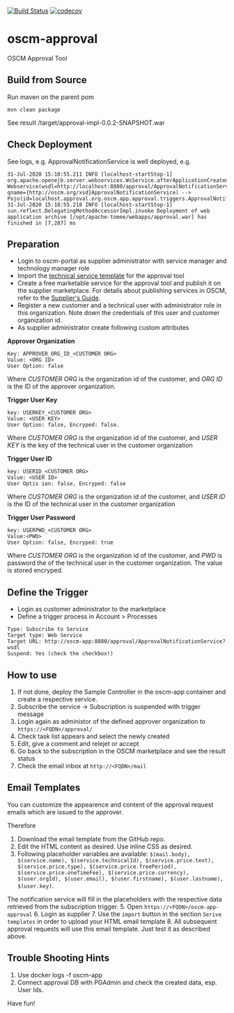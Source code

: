 [![Build Status](https://travis-ci.org/servicecatalog/oscm-approval.svg?branch=master)](https://travis-ci.org/servicecatalog/oscm-approval) [![codecov](https://codecov.io/gh/servicecatalog/oscm-approval/branch/master/graph/badge.svg)](https://codecov.io/gh/servicecatalog/oscm-approval)

# oscm-approval 
OSCM Approval Tool 


## Build from Source ##
Run maven on the parent pom

```mvn clean package```

See result <projectroot>/target/approval-impl-0.0.2-SNAPSHOT.war 

## Check Deployment
See logs, e.g. ApprovalNotificationService is well deployed, e.g.
```
31-Jul-2020 15:18:55.211 INFO [localhost-startStop-1] org.apache.openejb.server.webservices.WsService.afterApplicationCreated Webservice(wsdl=http://localhost:8880/approval/ApprovalNotificationService, qname={http://oscm.org/xsd}ApprovalNotificationService) --> Pojo(id=localhost.approval.org.oscm.app.approval.triggers.ApprovalNotificationService)
31-Jul-2020 15:18:55.218 INFO [localhost-startStop-1] sun.reflect.DelegatingMethodAccessorImpl.invoke Deployment of web application archive [/opt/apache-tomee/webapps/approval.war] has finished in [7,287] ms
```

## Preparation
- Login to oscm-portal as supplier administrator with service manager and technology manager role
- Import the [technical service template](https://github.com/servicecatalog/oscm-app/blob/master/oscm-app-approval/src/main/resources/TechnicalService.xml) for the approval tool
- Create a free marketable service for the approval tool and publish it on the supplier marketplace. For details about publishing services in OSCM, refer to the [Supplier's Guide](https://github.com/servicecatalog/documentation/blob/master/Development/oscm-doc-user/resources/manuals/integration/en/Supplier.pdf).
- Register a new customer and a technical user with administrator role in this organization. Note down the credentials of this user and customer organization id.
- As supplier administrator create following custom attributes 
  
**Approver Organization**
``` 
Key: APPROVER_ORG_ID_<CUSTOMER ORG>
Value: <ORG ID>
User Option: false
```
Where *CUSTOMER ORG* is the organization id of the customer, and *ORG ID* is the ID of the approver organization.
 
**Trigger User Key**
```
key: USERKEY_<CUSTOMER ORG>
Value: <USER KEY>
User Option: false, Encryped: false.
```
   Where *CUSTOMER ORG* is the organization id of the customer, and *USER KEY* is the key of the technical user in the customer organization

**Trigger User ID**
```
key: USERID_<CUSTOMER ORG>
Value: <USER ID>
User Optis ion: false, Encryped: false
```
 Where *CUSTOMER ORG* is the organization id of the customer, and *USER ID* is the ID of the technical user in the customer organization

**Trigger User Password**

```
key: USERPWD_<CUSTOMER ORG>
Value:<PWD>
User Option: false, Encryped: true
```
Where *CUSTOMER ORG* is the organization id of the customer, and *PWD* is password the of the technical user in the customer organization. The value is stored encryped.

## Define the Trigger
- Login as customer administrator to the marketplace
- Define a trigger process in Account > Processes

```  
Type: Subscribe to Service
Target type: Web Service
Target URL: http://oscm-app:8880/approval/ApprovalNotificationService?wsdl
Suspend: Yes (check the checkbox!)
```
## How to use
1. If not done, deploy the Sample Controller in the oscm-app container and create a respective service.
2. Subscribe the service -> Subscription is suspended with trigger message 
3. Login again as administor of the defined approver organization to `https://<FQDN>/approval/`
4. Check task list appears and select the newly created
5. Edit, give a comment and relejet or accept
6. Go back to the subscription in the OSCM marketplace and see the result status
7. Check the email inbox at `http://<FQDN>/mail`

## Email Templates
You can customize the appearence and content of the approval request emails which are issued to the approver.

Therefore
1. Download the email template from the GitHub repo.
2. Edit the HTML content as desired. Use inline CSS as desired.
4. Following placeholder variables are available: ```$(mail.body), $(service.name), $(service.technicalId), $(service.price.text), $(service.price.type), $(service.price.freePeriod), $(service.price.oneTimeFee), $(service.price.currency), $(user.orgId), $(user.email), $(user.firstname), $(user.lastname), $(user.key)```.

The notification service will fill in the placeholders with the respective data retrieved from the subscription trigger. 
5. Open `https://<FQDN>/oscm-app-approval`
6. Login as supplier
7. Use the `import` button in the section `Serive templates` in order to upload your HTML email template
8. All subsequent approval requests will use this email template. Just test it as described above.  
 

## Trouble Shooting Hints
1. Use docker logs -f oscm-app
2. Connect approval DB with PGAdmin and check the created data, esp. User Ids.

Have fun!
